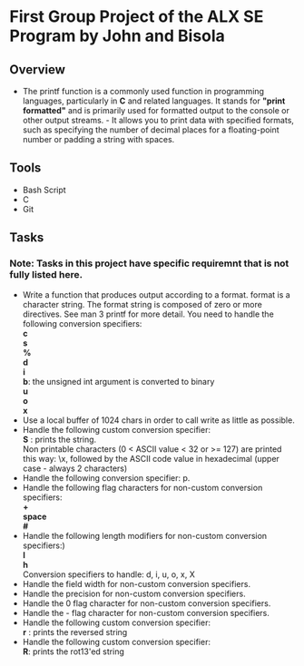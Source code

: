 # First Group Project of the ALX SE Program by John and Bisola
## Overview
- The printf function is a commonly used function in programming languages, particularly in **C** and related languages. It stands for **"print formatted"** and is primarily used for formatted output to the console or other output streams. - It allows you to print data with specified formats, such as specifying the number of decimal places for a floating-point number or padding a string with spaces.
## Tools
- Bash Script
- C
- Git

## Tasks
### Note: Tasks in this project have specific requiremnt that is not fully listed here.
- Write a function that produces output according to a format. format is a character string. The format string is composed of zero or more directives. See man 3 printf for more detail. You need to handle the following conversion specifiers: <br/>
**c** <br/>
**s**  <br/>
**%**  <br/>
**d**  <br/>
**i**  <br/>
**b**: the unsigned int argument is converted to binary<br/>
**u** <br/>
**o** <br/>
**x** <br/>
- Use a local buffer of 1024 chars in order to call write as little as possible.
- Handle the following custom conversion specifier:<br/>
**S** : prints the string.<br/>
Non printable characters (0 < ASCII value < 32 or >= 127) are printed this way: \x, followed by the ASCII code value in hexadecimal (upper case - always 2 characters)<br/>
- Handle the following conversion specifier: p.
- Handle the following flag characters for non-custom conversion specifiers:<br/>
**+**<br/>
**space**<br/>
**#**<br/>
- Handle the following length modifiers for non-custom conversion specifiers:)<br/>
**l**<br/>
**h**<br/>
Conversion specifiers to handle: d, i, u, o, x, X<br/>
- Handle the field width for non-custom conversion specifiers.
- Handle the precision for non-custom conversion specifiers.
- Handle the 0 flag character for non-custom conversion specifiers.
- Handle the - flag character for non-custom conversion specifiers.
- Handle the following custom conversion specifier:<br/>
**r** : prints the reversed string<br/>
- Handle the following custom conversion specifier:<br/>
**R**: prints the rot13'ed string<br/>
